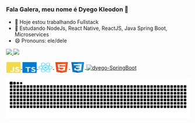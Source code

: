 ### Fala Galera, meu nome é Dyego Kleodon 👋

- 🔭 Hoje estou trabalhando Fullstack
- 🌱 Estudando NodeJs, React Native, ReactJS, Java Spring Boot, Microservices
- 😄 Pronouns: ele/dele

<div align="left">
  <a href="https://github.com/dyegokleodon">
  <img height="170em" src="https://github-readme-stats.vercel.app/api?username=dyegokleodon&show_icons=true&theme=dark&include_all_commits=true&count_private=true"/>
  <img height="172em" src="https://github-readme-stats.vercel.app/api/top-langs/?username=dyegokleodon&layout=compact&langs_count=7&theme=dark"/>
</div>

<div style="display: inline_block"><br>
  <img align="center" alt="dyego-Js" height="30" width="40" src="https://raw.githubusercontent.com/devicons/devicon/master/icons/javascript/javascript-plain.svg">
  <img align="center" alt="dyego-Ts" height="30" width="40" src="https://raw.githubusercontent.com/devicons/devicon/master/icons/typescript/typescript-plain.svg">
  <img align="center" alt="dyego-React" height="30" width="40" src="https://raw.githubusercontent.com/devicons/devicon/master/icons/react/react-original.svg">
  <img align="center" alt="dyego-HTML" height="30" width="40" src="https://raw.githubusercontent.com/devicons/devicon/master/icons/html5/html5-original.svg">
  <img align="center" alt="dyego-CSS" height="30" width="40" src="https://raw.githubusercontent.com/devicons/devicon/master/icons/css3/css3-original.svg">
  <img align="center" alt="dyego-SpringBoot" height="30" width="40" src="https://www.instana.com/media/spring_boot_logo-150x150.png">
  
</div>
 
![Snake animation](https://github.com/dyegokleodon/dyegokleodon/blob/output/github-contribution-grid-snake.svg)
